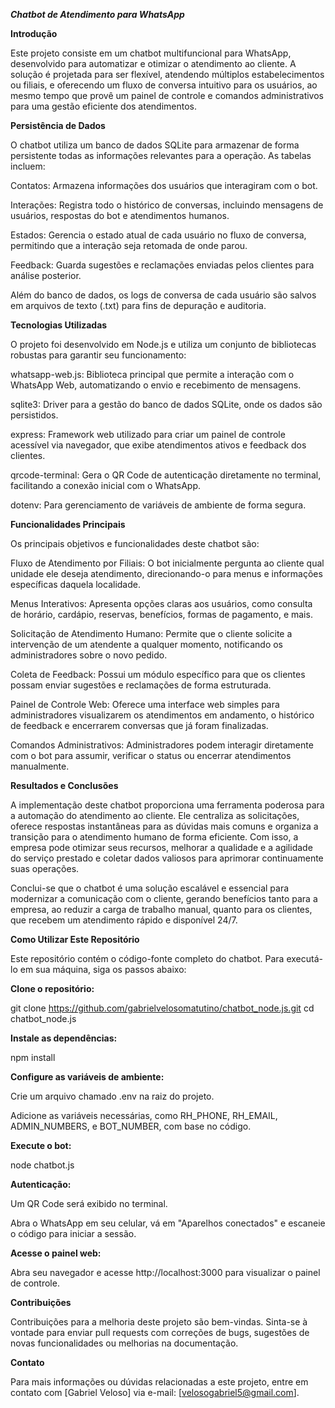 ***Chatbot de Atendimento para WhatsApp***

**Introdução**

Este projeto consiste em um chatbot multifuncional para WhatsApp, desenvolvido para automatizar e otimizar o atendimento ao cliente. A solução é projetada para ser flexível, atendendo múltiplos estabelecimentos ou filiais, e oferecendo um fluxo de conversa intuitivo para os usuários, ao mesmo tempo que provê um painel de controle e comandos administrativos para uma gestão eficiente dos atendimentos.

**Persistência de Dados**

O chatbot utiliza um banco de dados SQLite para armazenar de forma persistente todas as informações relevantes para a operação. As tabelas incluem:

Contatos: Armazena informações dos usuários que interagiram com o bot.

Interações: Registra todo o histórico de conversas, incluindo mensagens de usuários, respostas do bot e atendimentos humanos.

Estados: Gerencia o estado atual de cada usuário no fluxo de conversa, permitindo que a interação seja retomada de onde parou.

Feedback: Guarda sugestões e reclamações enviadas pelos clientes para análise posterior.

Além do banco de dados, os logs de conversa de cada usuário são salvos em arquivos de texto (.txt) para fins de depuração e auditoria.

**Tecnologias Utilizadas**

O projeto foi desenvolvido em Node.js e utiliza um conjunto de bibliotecas robustas para garantir seu funcionamento:

whatsapp-web.js: Biblioteca principal que permite a interação com o WhatsApp Web, automatizando o envio e recebimento de mensagens.

sqlite3: Driver para a gestão do banco de dados SQLite, onde os dados são persistidos.

express: Framework web utilizado para criar um painel de controle acessível via navegador, que exibe atendimentos ativos e feedback dos clientes.

qrcode-terminal: Gera o QR Code de autenticação diretamente no terminal, facilitando a conexão inicial com o WhatsApp.

dotenv: Para gerenciamento de variáveis de ambiente de forma segura.

**Funcionalidades Principais**

Os principais objetivos e funcionalidades deste chatbot são:

Fluxo de Atendimento por Filiais: O bot inicialmente pergunta ao cliente qual unidade ele deseja atendimento, direcionando-o para menus e informações específicas daquela localidade.

Menus Interativos: Apresenta opções claras aos usuários, como consulta de horário, cardápio, reservas, benefícios, formas de pagamento, e mais.

Solicitação de Atendimento Humano: Permite que o cliente solicite a intervenção de um atendente a qualquer momento, notificando os administradores sobre o novo pedido.

Coleta de Feedback: Possui um módulo específico para que os clientes possam enviar sugestões e reclamações de forma estruturada.

Painel de Controle Web: Oferece uma interface web simples para administradores visualizarem os atendimentos em andamento, o histórico de feedback e encerrarem conversas que já foram finalizadas.

Comandos Administrativos: Administradores podem interagir diretamente com o bot para assumir, verificar o status ou encerrar atendimentos manualmente.

**Resultados e Conclusões**

A implementação deste chatbot proporciona uma ferramenta poderosa para a automação do atendimento ao cliente. Ele centraliza as solicitações, oferece respostas instantâneas para as dúvidas mais comuns e organiza a transição para o atendimento humano de forma eficiente. Com isso, a empresa pode otimizar seus recursos, melhorar a qualidade e a agilidade do serviço prestado e coletar dados valiosos para aprimorar continuamente suas operações.

Conclui-se que o chatbot é uma solução escalável e essencial para modernizar a comunicação com o cliente, gerando benefícios tanto para a empresa, ao reduzir a carga de trabalho manual, quanto para os clientes, que recebem um atendimento rápido e disponível 24/7.

**Como Utilizar Este Repositório**

Este repositório contém o código-fonte completo do chatbot. Para executá-lo em sua máquina, siga os passos abaixo:

**Clone o repositório:**

git clone https://github.com/gabrielvelosomatutino/chatbot_node.js.git
cd chatbot_node.js

**Instale as dependências:**

npm install

**Configure as variáveis de ambiente:**

Crie um arquivo chamado .env na raiz do projeto.

Adicione as variáveis necessárias, como RH_PHONE, RH_EMAIL, ADMIN_NUMBERS, e BOT_NUMBER, com base no código.

**Execute o bot:**

node chatbot.js

**Autenticação:**

Um QR Code será exibido no terminal.

Abra o WhatsApp em seu celular, vá em "Aparelhos conectados" e escaneie o código para iniciar a sessão.

**Acesse o painel web:**

Abra seu navegador e acesse http://localhost:3000 para visualizar o painel de controle.

**Contribuições**

Contribuições para a melhoria deste projeto são bem-vindas. Sinta-se à vontade para enviar pull requests com correções de bugs, sugestões de novas funcionalidades ou melhorias na documentação.

**Contato**

Para mais informações ou dúvidas relacionadas a este projeto, entre em contato com [Gabriel Veloso] via e-mail: [velosogabriel5@gmail.com].
